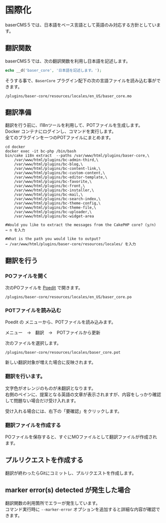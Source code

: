 # 国際化

baserCMS５では、日本語をベース言語として英語のみ対応する方針としています。

## 翻訳関数

baserCMS５では、次の翻訳関数を利用し日本語を記述します。  

```php
echo __d('baser_core', '日本語を記述します。');
```

そうする事で、`BaserCore` プラグイン配下の次の言語ファイルを読み込む事ができます。

```shell
/plugins/baser-core/resources/locales/en_US/baser_core.mo
```

## 翻訳準備
翻訳を行う前に、I18nツールを利用して、POTファイルを生成します。  
Docker コンテナにログインし、コマンドを実行します。  
全てのプラグインを一つのPOTファイルにまとめます。

```shell
cd docker
docker exec -it bc-php /bin/bash
bin/cake i18n extract  --paths /var/www/html/plugins/baser-core,\
	/var/www/html/plugins/bc-admin-third,\
	/var/www/html/plugins/bc-blog,\
	/var/www/html/plugins/bc-content-link,\
	/var/www/html/plugins/bc-custom-content,\
	/var/www/html/plugins/bc-editor-template,\
	/var/www/html/plugins/bc-favorite,\
	/var/www/html/plugins/bc-front,\
	/var/www/html/plugins/bc-installer,\
	/var/www/html/plugins/bc-mail,\
	/var/www/html/plugins/bc-search-index,\
	/var/www/html/plugins/bc-theme-config,\
	/var/www/html/plugins/bc-theme-file,\
	/var/www/html/plugins/bc-uploader,\
	/var/www/html/plugins/bc-widget-area
	
#Would you like to extract the messages from the CakePHP core? (y/n)
→ n を入力

#What is the path you would like to output?
→ /var/www/html/plugins/baser-core/resources/locales/ を入力
```

## 翻訳を行う

### POファイルを開く
次のPOファイルを [Poedit](https://poedit.net/) で開きます。

```shell
/plugins/baser-core/resources/locales/en_US/baser_core.po
```

### POTファイルを読み込む
Poedit の メニューから、POTファイルを読み込みます。

メニュー　→　翻訳　→　POTファイルから更新

次のファイルを選択します。

```shell
/plugins/baser-core/resources/locales/baser_core.pot
```

新しい翻訳対象が増えた場合に反映されます。

### 翻訳を行います。
文字色がオレンジのものが未翻訳となります。  
右側のペインに、提案となる英語の文章が表示されますが、内容をしっかり確認して問題ない場合だけ受け入れます。

受け入れる場合には、右下の「要確認」をクリックします。

### 翻訳ファイルを作成する
POファイルを保存すると、すぐにMOファイルとして翻訳ファイルが作成されます。

## プルリクエストを作成する
翻訳が終わったらGitにコミットし、プルリクエストを作成します。

## marker error(s) detected が発生した場合
翻訳関数の利用箇所でエラーが発生しています。  
コマンド実行時に `--marker-error` オプションを追加すると詳細な内容が確認できます。

